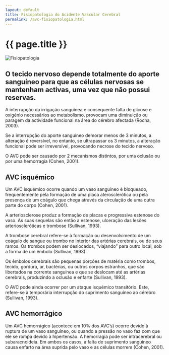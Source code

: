 ```yaml
---
layout: default
title: Fisiopatologia do Acidente Vascular Cerebral
permalink: /avc-fisiopatologia.html
---
```


# {{ page.title }}

![Fisiopatologia](../assets/fisiopatologia-acidente-vascular-cerebral.jpg "Fisiopatologia")

## O tecido nervoso depende totalmente do aporte sanguíneo para que as células nervosas se mantenham activas, uma vez que não possui reservas.

A interrupção da irrigação sanguínea e consequente falta de glicose e oxigénio necessários ao metabolismo, provocam uma diminuição ou paragem da actividade funcional na área do cérebro afectada (Rocha, 2003).

Se a interrupção do aporte sanguíneo demorar menos de 3 minutos, a alteração é reversível, no entanto, se ultrapassar os 3 minutos, a alteração funcional pode ser irreversível, provocando necrose do tecido nervoso.

O AVC pode ser causado por 2 mecanismos distintos, por uma oclusão ou por uma hemorragia (Cohen, 2001).

## AVC isquémico

Um AVC isquémico ocorre quando um vaso sanguíneo é bloqueado, frequentemente pela formação de uma placa aterosclerótica ou pela presença de um coágulo que chega através da circulação de uma outra parte do corpo (Cohen, 2001).

A arteriosclerose produz a formação de placas e progressiva estenose do vaso. As suas sequelas são então a estenose, ulceração das lesões arterioscleróticas e trombose (Sullivan, 1993).

A trombose cerebral refere-se à formação ou desenvolvimento de um coágulo de sangue ou trombo no interior das artérias cerebrais, ou de seus ramos. Os trombos podem ser deslocados, “viajando” para outro local, sob a forma de um êmbolo (Sullivan, 1993).

Os êmbolos cerebrais são pequenas porções de matéria como trombos, tecido, gordura, ar, bactérias, ou outros corpos estranhos, que são libertados na corrente sanguínea e que se deslocam até as artérias cerebrais, produzindo a oclusão e enfarte (Sullivan, 1993).

O AVC pode ainda ocorrer por um ataque isquémico transitório. Este, refere-se à temporária interrupção do suprimento sanguíneo ao cérebro (Sullivan, 1993).

## AVC hemorrágico

Um AVC hemorrágico (acontece em 10% dos AVC’s) ocorre devido à ruptura de um vaso sanguíneo, ou quando a pressão no vaso faz com que ele se rompa devido à hipertensão. A hemorragia pode ser intracerebral ou subaracnoideia. Em ambos os casos, a falta de suprimento sanguíneo causa enfarto na área suprida pelo vaso e as células morrem (Cohen, 2001).